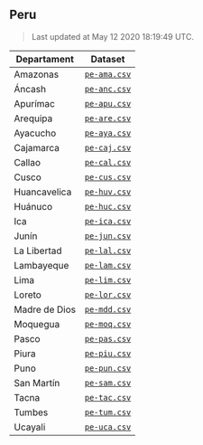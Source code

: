 ## Peru

> Last updated at May 12 2020 18:19:49 UTC.


| Departament   | Dataset                    |
| ------------- | -------------------------- |
| Amazonas      | [`pe-ama.csv`](pe-ama.csv) |
| Áncash        | [`pe-anc.csv`](pe-anc.csv) |
| Apurímac      | [`pe-apu.csv`](pe-apu.csv) |
| Arequipa      | [`pe-are.csv`](pe-are.csv) |
| Ayacucho      | [`pe-aya.csv`](pe-aya.csv) |
| Cajamarca     | [`pe-caj.csv`](pe-caj.csv) |
| Callao        | [`pe-cal.csv`](pe-cal.csv) |
| Cusco         | [`pe-cus.csv`](pe-cus.csv) |
| Huancavelica  | [`pe-huv.csv`](pe-huv.csv) |
| Huánuco       | [`pe-huc.csv`](pe-huc.csv) |
| Ica           | [`pe-ica.csv`](pe-ica.csv) |
| Junín         | [`pe-jun.csv`](pe-jun.csv) |
| La Libertad   | [`pe-lal.csv`](pe-lal.csv) |
| Lambayeque    | [`pe-lam.csv`](pe-lam.csv) |
| Lima          | [`pe-lim.csv`](pe-lim.csv) |
| Loreto        | [`pe-lor.csv`](pe-lor.csv) |
| Madre de Dios | [`pe-mdd.csv`](pe-mdd.csv) |
| Moquegua      | [`pe-moq.csv`](pe-moq.csv) |
| Pasco         | [`pe-pas.csv`](pe-pas.csv) |
| Piura         | [`pe-piu.csv`](pe-piu.csv) |
| Puno          | [`pe-pun.csv`](pe-pun.csv) |
| San Martín    | [`pe-sam.csv`](pe-sam.csv) |
| Tacna         | [`pe-tac.csv`](pe-tac.csv) |
| Tumbes        | [`pe-tum.csv`](pe-tum.csv) |
| Ucayali       | [`pe-uca.csv`](pe-uca.csv) |

